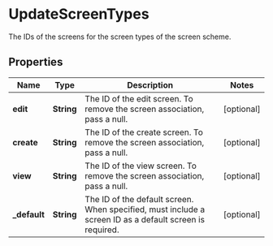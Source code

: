 

# UpdateScreenTypes

The IDs of the screens for the screen types of the screen scheme.
## Properties

Name | Type | Description | Notes
------------ | ------------- | ------------- | -------------
**edit** | **String** | The ID of the edit screen. To remove the screen association, pass a null. |  [optional]
**create** | **String** | The ID of the create screen. To remove the screen association, pass a null. |  [optional]
**view** | **String** | The ID of the view screen. To remove the screen association, pass a null. |  [optional]
**_default** | **String** | The ID of the default screen. When specified, must include a screen ID as a default screen is required. |  [optional]



